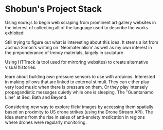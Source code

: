 # **Shobun's Project Stack**

Using node.js to begin web scraping from prominent art gallery websites in the interest of collecting all of the language used to describe the works exhibited

Still trying to figure out what is interesting about this idea. It stems a lot from Joshua Simon's writing on 'Neomaterialism' as well as my own interest in the preponderance of trendy materials, largely in sculpture

Using HTTrack (a tool used for mirroring websites) to create alternative visual histories.

learn about building own pressure sensors to use with arduinos. Interested in making pillows that are linked to external stimuli. They can either play very loud music when there is pressure on them. Or they play intensely propagandistic messages quietly while one is sleeping. The "Guantanamo Line" at Bed, Bath and Beyond.

Considering new way to explore flickr images by accessing them spatially based on proximity to US drone strikes (using the Drone Stream API). The idea stems from the rise in sales of anti-anxiety medication in regions where drones were regularly monitoring. 